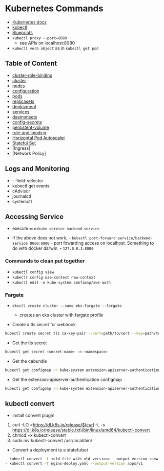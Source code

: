 # Kubernetes Commands

- [Kubernetes docs](https://kubernetes.io/docs/home/)
- [kubectl](https://kubernetes.io/docs/reference/kubectl/)
- [Blueprints](https://github.com/aws-ia/terraform-aws-eks-blueprints)
- `kubectl proxy --port=8080`
  - see APIs on localhost:8080
- `kubectl verb object` as in `kubectl get pod`

## Table of Content

- [cluster-role-binding](./commands/cluster-role-binding.md)
- [cluster](./commands/commands/cluster.md)
- [nodes](./commands/nodes.md)
- [configuration](./commands/configuration.md)
- [pods](./commands/pods.md)
- [replicasets](./commands/replicasets)
- [deployment](./commands/deployment.md)
- [services](./commands/services.md)
- [daemonsets](./commands/daemonsets.md)
- [config-secrets](./commands/config-secrets.md)
- [persistent-volume](./commands/persistent-volume.md)
- [role-and-binding](./commands/role-and-binding.md)
- [Horizontal Pod Autoscaler](./commands/horizontal-pod-as.md)
- [Stateful Set](./commands/statefultset.md)
- [Ingress]
- [Network Policy]

## Logs and Monitoring

- --field-selector
- kubectl get events
- cAdvisor
- journalctl
- systemctl

## Accessing Service

- execute `minikube service backend-service`

- If the above does not work,
      - `kubectl port-forward service/backend-service 8000:8000`
        - port fowarding access on localhost. Something to do with docker darwin.
      - `127.0.0.1:8000`

### Commands to clean put together

- `kubectl config view`
- `kubectl config use-context new-context`
- `kubectl edit -n kube-system confimap/aws-auth`

### Fargate

- `eksctl create cluster --name eks-fargate --fargate`
  - creates an eks cluster with fargate profile

- Create a tls secret for webhook

```bash
kubectl create secret tls ca-key-pair --cert=path/to/cert --key=path/to/key -n <namespace>
```

- Get the tls secret

```bash
kubectl get secret <secret-name> -n <namespace>
```

- Get the cabundle

```bash
kubectl get configmap -n kube-system extension-apiserver-authentication -o yaml | grep "client-ca-file"
```

- Get the extension-apiserver-authentication configmap

```bash
kubectl get configmap -n kube-system extension-apiserver-authentication -o yaml
```

## kubectl convert

- Install convert plugin

1. curl -LO <https://dl.k8s.io/release/$(curl -L -s <https://dl.k8s.io/release/stable.txt)/bin/linux/amd64/kubectl-convert>
2. chmod +x kubectl-convert
3. sudo mv kubectl-convert /usr/local/bin/

- Convert a deployment to a statefulset

```bash
- kubectl convert -f <old-file-with-old-version> --output-version <new-api>
- kubectl convert -f nginx-deploy.yaml --output-version apps/v1
```
